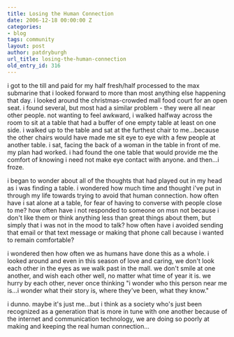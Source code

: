 ```yaml
---
title: Losing the Human Connection
date: 2006-12-18 00:00:00 Z
categories:
- blog
tags: community
layout: post
author: patdryburgh
url_title: losing-the-human-connection
old_entry_id: 316
---
```


i got to the till and paid for my half fresh/half processed to the max submarine that i looked forward to more than most anything else happening that day. i looked around the christmas-crowded mall food court for an open seat. i found several, but most had a similar problem - they were all near other people. not wanting to feel awkward, i walked halfway across the room to sit at a table that had a buffer of one empty table at least on one side. i walked up to the table and sat at the furthest chair to me...because the other chairs would have made me sit eye to eye with a few people at another table. i sat, facing the back of a woman in the table in front of me. my plan had worked. i had found the one table that would provide me the comfort of knowing i need not make eye contact with anyone. and then...i froze. 

i began to wonder about all of the thoughts that had played out in my head as i was finding a table. i wondered how much time and thought i've put in through my life towards trying to avoid that human connection. how often have i sat alone at a table, for fear of having to converse with people close to me? how often have i not responded to someone on  msn not because i don't like them or think anything less than great things about them, but simply that i was not in the mood to talk?  how often have i avoided sending that email or that text message or making that phone call because i wanted to remain comfortable? 

i wondered then how often we as humans have done this as a whole. i looked around and even in this season of love and caring, we don't look each other in the eyes as we walk past in the mall. we don't smile at one another, and wish each other well, no matter what time of year it is. we hurry by each other, never once thinking "i wonder who this person near me is...i wonder what their story is, where they've been, what they know."  

i dunno. maybe it's just me...but i think as a society who's just been recognized as a generation that is more in tune with one another because of the internet and communication technology, we are doing so poorly at making and keeping the real human connection...